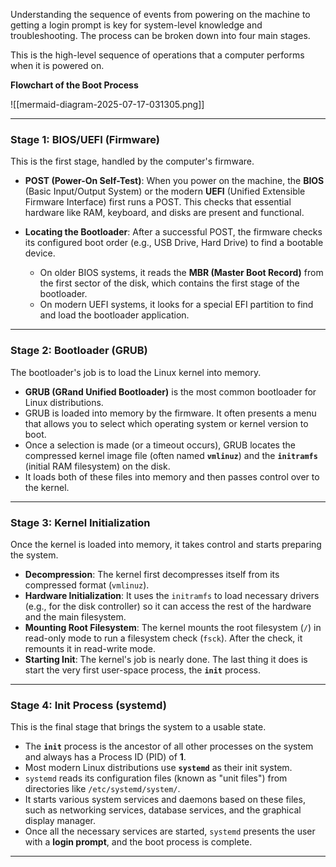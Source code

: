 Understanding the sequence of events from powering on the machine to getting a login prompt is key for system-level knowledge and troubleshooting. The process can be broken down into four main stages.

This is the high-level sequence of operations that a computer performs when it is powered on.

**Flowchart of the Boot Process**

![[mermaid-diagram-2025-07-17-031305.png]]

---

### Stage 1: BIOS/UEFI (Firmware)

This is the first stage, handled by the computer's firmware.

- **POST (Power-On Self-Test)**: When you power on the machine, the **BIOS** (Basic Input/Output System) or the modern **UEFI** (Unified Extensible Firmware Interface) first runs a POST. This checks that essential hardware like RAM, keyboard, and disks are present and functional.

- **Locating the Bootloader**: After a successful POST, the firmware checks its configured boot order (e.g., USB Drive, Hard Drive) to find a bootable device.
    - On older BIOS systems, it reads the **MBR (Master Boot Record)** from the first sector of the disk, which contains the first stage of the bootloader.
    - On modern UEFI systems, it looks for a special EFI partition to find and load the bootloader application.
        
---
### Stage 2: Bootloader (GRUB)

The bootloader's job is to load the Linux kernel into memory.

- **GRUB (GRand Unified Bootloader)** is the most common bootloader for Linux distributions.
- GRUB is loaded into memory by the firmware. It often presents a menu that allows you to select which operating system or kernel version to boot.
- Once a selection is made (or a timeout occurs), GRUB locates the compressed kernel image file (often named **`vmlinuz`**) and the **`initramfs`** (initial RAM filesystem) on the disk.
- It loads both of these files into memory and then passes control over to the kernel.

---

### Stage 3: Kernel Initialization

Once the kernel is loaded into memory, it takes control and starts preparing the system.

- **Decompression**: The kernel first decompresses itself from its compressed format (`vmlinuz`).
- **Hardware Initialization**: It uses the `initramfs` to load necessary drivers (e.g., for the disk controller) so it can access the rest of the hardware and the main filesystem.
- **Mounting Root Filesystem**: The kernel mounts the root filesystem (`/`) in read-only mode to run a filesystem check (`fsck`). After the check, it remounts it in read-write mode.
- **Starting Init**: The kernel's job is nearly done. The last thing it does is start the very first user-space process, the **`init`** process.

---

### Stage 4: Init Process (systemd)

This is the final stage that brings the system to a usable state.

- The **`init`** process is the ancestor of all other processes on the system and always has a Process ID (PID) of **1**.
- Most modern Linux distributions use **`systemd`** as their init system.
- `systemd` reads its configuration files (known as "unit files") from directories like `/etc/systemd/system/`.
- It starts various system services and daemons based on these files, such as networking services, database services, and the graphical display manager.
- Once all the necessary services are started, `systemd` presents the user with a **login prompt**, and the boot process is complete.

---
